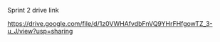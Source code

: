Sprint 2  drive link

https://drive.google.com/file/d/1z0VWHAfvdbFnVQ9YHrFHfgowTZ_3-u_J/view?usp=sharing

